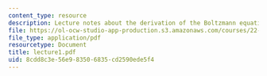 ```yaml
---
content_type: resource
description: Lecture notes about the derivation of the Boltzmann equation.
file: https://ol-ocw-studio-app-production.s3.amazonaws.com/courses/22-615-mhd-theory-of-fusion-systems-spring-2007/8cdd8c3e56e983506835cd2590ede5f4_lecture1.pdf
file_type: application/pdf
resourcetype: Document
title: lecture1.pdf
uid: 8cdd8c3e-56e9-8350-6835-cd2590ede5f4
---
```

